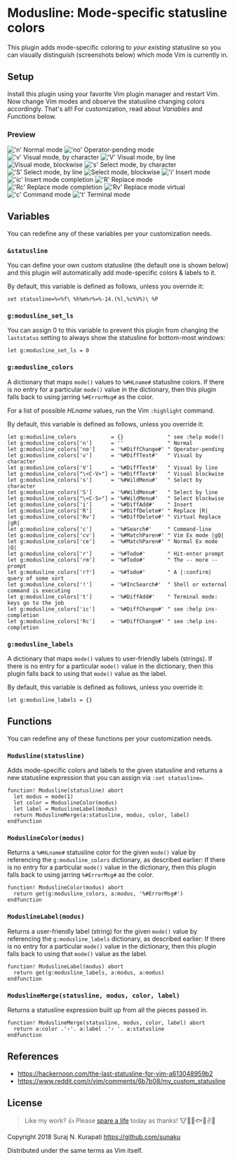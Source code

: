 # Modusline: Mode-specific statusline colors

This plugin adds mode-specific coloring to *your existing* statusline so you
can visually distinguish (screenshots below) which mode Vim is currently in.

## Setup

Install this plugin using your favorite Vim plugin manager and restart Vim.
Now change Vim modes and observe the statusline changing colors accordingly.
That's all! For customization, read about *Variables* and *Functions* below.

### Preview

![ 'n'      Normal mode               ](https://github.com/sunaku/vim-modusline/raw/gh-pages/n.png)
![ 'no'     Operator-pending mode     ](https://github.com/sunaku/vim-modusline/raw/gh-pages/no.png)
![ 'v'      Visual mode, by character ](https://github.com/sunaku/vim-modusline/raw/gh-pages/v.png)
![ 'V'      Visual mode, by line      ](https://github.com/sunaku/vim-modusline/raw/gh-pages/V.png)
![ <C-V>    Visual mode, blockwise    ](https://github.com/sunaku/vim-modusline/raw/gh-pages/C-V.png)
![ 's'      Select mode, by character ](https://github.com/sunaku/vim-modusline/raw/gh-pages/s.png)
![ 'S'      Select mode, by line      ](https://github.com/sunaku/vim-modusline/raw/gh-pages/S.png)
![ <C-S>    Select mode, blockwise    ](https://github.com/sunaku/vim-modusline/raw/gh-pages/C-S.png)
![ 'i'      Insert mode               ](https://github.com/sunaku/vim-modusline/raw/gh-pages/i.png)
![ 'ic'     Insert mode completion    ](https://github.com/sunaku/vim-modusline/raw/gh-pages/ic.png)
![ 'R'      Replace mode              ](https://github.com/sunaku/vim-modusline/raw/gh-pages/R.png)
![ 'Rc'     Replace mode completion   ](https://github.com/sunaku/vim-modusline/raw/gh-pages/Rc.png)
![ 'Rv'     Replace mode virtual      ](https://github.com/sunaku/vim-modusline/raw/gh-pages/Rv.png)
![ 'c'      Command mode              ](https://github.com/sunaku/vim-modusline/raw/gh-pages/c.png)
![ 't'      Terminal mode             ](https://github.com/sunaku/vim-modusline/raw/gh-pages/t.png)

## Variables

You can redefine any of these variables per your customization needs.

### `&statusline`

You can define your own custom statusline (the default one is shown below)
and this plugin will automatically add mode-specific colors & labels to it.

By default, this variable is defined as follows, unless you override it:

```vim
set statusline=%<%f\ %h%m%r%=%-14.(%l,%c%V%)\ %P
```

### `g:modusline_set_ls`

You can assign 0 to this variable to prevent this plugin from changing the
`laststatus` setting to always show the statusline for bottom-most windows:

```vim
let g:modusline_set_ls = 0
```

### `g:modusline_colors`

A dictionary that maps `mode()` values to `%#HLname#` statusline colors.
If there is no entry for a particular `mode()` value in the dictionary,
then this plugin falls back to using jarring `%#ErrorMsg#` as the color.

For a list of possible _HLname_ values, run the Vim `:highlight` command.

By default, this variable is defined as follows, unless you override it:

```vim
let g:modusline_colors           = {}              " see :help mode()
let g:modusline_colors['n']      = ''              " Normal
let g:modusline_colors['no']     = '%#DiffChange#' " Operator-pending
let g:modusline_colors['v']      = '%#DiffText#'   " Visual by character
let g:modusline_colors['V']      = '%#DiffText#'   " Visual by line
let g:modusline_colors["\<C-V>"] = '%#DiffText#'   " Visual blockwise
let g:modusline_colors['s']      = '%#WildMenu#'   " Select by character
let g:modusline_colors['S']      = '%#WildMenu#'   " Select by line
let g:modusline_colors["\<C-S>"] = '%#WildMenu#'   " Select blockwise
let g:modusline_colors['i']      = '%#DiffAdd#'    " Insert
let g:modusline_colors['R']      = '%#DiffDelete#' " Replace |R|
let g:modusline_colors['Rv']     = '%#DiffDelete#' " Virtual Replace |gR|
let g:modusline_colors['c']      = '%#Search#'     " Command-line
let g:modusline_colors['cv']     = '%#MatchParen#' " Vim Ex mode |gQ|
let g:modusline_colors['ce']     = '%#MatchParen#' " Normal Ex mode |Q|
let g:modusline_colors['r']      = '%#Todo#'       " Hit-enter prompt
let g:modusline_colors['rm']     = '%#Todo#'       " The -- more -- prompt
let g:modusline_colors['r?']     = '%#Todo#'       " A |:confirm| query of some sort
let g:modusline_colors['!']      = '%#IncSearch#'  " Shell or external command is executing
let g:modusline_colors['t']      = '%#DiffAdd#'    " Terminal mode: keys go to the job
let g:modusline_colors['ic']     = '%#DiffChange#' " see :help ins-completion
let g:modusline_colors['Rc']     = '%#DiffChange#' " see :help ins-completion
```

### `g:modusline_labels`

A dictionary that maps `mode()` values to user-friendly labels (strings).
If there is no entry for a particular `mode()` value in the dictionary,
then this plugin falls back to using that `mode()` value as the label.

By default, this variable is defined as follows, unless you override it:

```vim
let g:modusline_labels = {}
```

## Functions

You can redefine any of these functions per your customization needs.

### `Modusline(statusline)`

Adds mode-specific colors and labels to the given statusline and returns
a new statusline expression that you can assign via `:set statusline=`.

```vim
function! Modusline(statusline) abort
  let modus = mode(1)
  let color = ModuslineColor(modus)
  let label = ModuslineLabel(modus)
  return ModuslineMerge(a:statusline, modus, color, label)
endfunction
```

### `ModuslineColor(modus)`

Returns a `%#HLname#` statusline color for the given `mode()` value by
referencing the `g:modusline_colors` dictionary, as described earlier:
If there is no entry for a particular `mode()` value in the dictionary,
then this plugin falls back to using jarring `%#ErrorMsg#` as the color.

```vim
function! ModuslineColor(modus) abort
  return get(g:modusline_colors, a:modus, '%#ErrorMsg#')
endfunction
```

### `ModuslineLabel(modus)`

Returns a user-friendly label (string) for the given `mode()` value by
referencing the `g:modusline_labels` dictionary, as described earlier:
If there is no entry for a particular `mode()` value in the dictionary,
then this plugin falls back to using that `mode()` value as the label.

```vim
function! ModuslineLabel(modus) abort
  return get(g:modusline_labels, a:modus, a:modus)
endfunction
```

### `ModuslineMerge(statusline, modus, color, label)`

Returns a statusline expression built up from all the pieces passed in.

```vim
function! ModuslineMerge(statusline, modus, color, label) abort
  return a:color .'‹'. a:label .'› '. a:statusline
endfunction
```

## References

* https://hackernoon.com/the-last-statusline-for-vim-a613048959b2
* https://www.reddit.com/r/vim/comments/6b7b08/my_custom_statusline

## License

[Spare A Life]: https://sunaku.github.io/vegan-for-life.html
> Like my work? :+1:  Please [spare a life] today as thanks!
:cow::pig::chicken::fish::speak_no_evil::v::revolving_hearts:

Copyright 2018 Suraj N. Kurapati <https://github.com/sunaku>

Distributed under the same terms as Vim itself.
